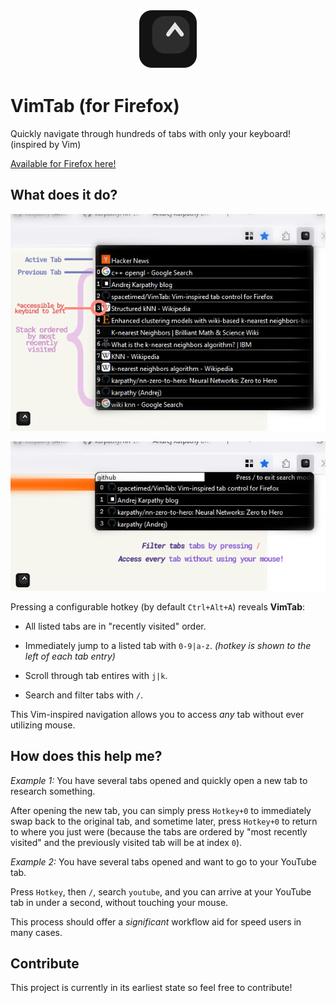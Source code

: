 <p align="center">
  <img src="./icons/icon-96.png">
</p>


# VimTab (for Firefox)

Quickly navigate through hundreds of tabs with only your keyboard! (inspired by Vim)

[Available for Firefox here!](https://addons.mozilla.org/en-US/firefox/addon/vimtab/)

## What does it do?

<p align="center">
  <img src="./preview/1.png">
</p>

<p align="center">
  <img src="./preview/2.png">
</p>

Pressing a configurable hotkey (by default `Ctrl+Alt+A`) reveals **VimTab**:

* All listed tabs are in "recently visited" order.

* Immediately jump to a listed tab with `0-9|a-z`. *(hotkey is shown to the left of each tab entry)*

* Scroll through tab entires with `j|k`.

* Search and filter tabs with `/`. 

This Vim-inspired navigation allows you to access *any* tab without ever utilizing mouse.

## How does this help me?

*Example 1:* You have several tabs opened and quickly open a new tab to research something.

After opening the new tab, you can simply press `Hotkey+0` to immediately swap back to the original tab, and sometime later, press `Hotkey+0` to return to where you just were (because the tabs are ordered by "most recently visited" and the previously visited tab will be at index `0`).

*Example 2:* You have several tabs opened and want to go to your YouTube tab.

Press `Hotkey`, then `/`, search `youtube`, and you can arrive at your YouTube tab in under a second, without touching your mouse.

This process should offer a *significant* workflow aid for speed users in many cases. 

## Contribute

This project is currently in its earliest state so feel free to contribute!